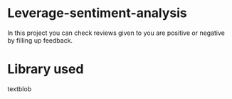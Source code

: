 # Leverage-sentiment-analysis
In this project you can check reviews given to you are positive or negative by filling up feedback.
# Library used
textblob
